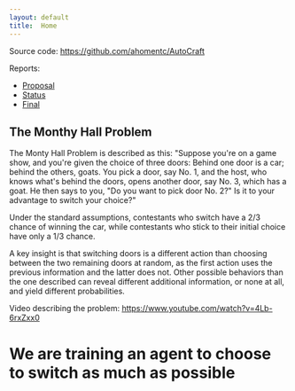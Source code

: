 ```yaml
---
layout: default
title:  Home
---
```


Source code: https://github.com/ahomentc/AutoCraft

Reports:

- [Proposal](proposal.html)
- [Status](status.html)
- [Final](final.html)

## The Monthy Hall Problem

The Monty Hall Problem is described as this: "Suppose you're on a game show, and you're given the choice of three doors: Behind one door is a car; behind the others, goats. You pick a door, say No. 1, and the host, who knows what's behind the doors, opens another door, say No. 3, which has a goat. He then says to you, "Do you want to pick door No. 2?" Is it to your advantage to switch your choice?"

Under the standard assumptions, contestants who switch have a 2/3 chance of winning the car, while contestants who stick to their initial choice have only a 1/3 chance.

A key insight is that switching doors is a different action than choosing between the two remaining doors at random, as the first action uses the previous information and the latter does not. Other possible behaviors than the one described can reveal different additional information, or none at all, and yield different probabilities.

Video describing the problem: https://www.youtube.com/watch?v=4Lb-6rxZxx0

# We are training an agent to choose to switch as much as possible

